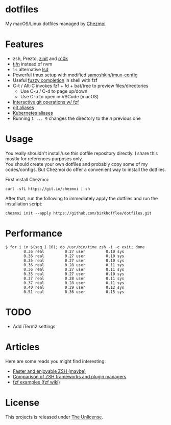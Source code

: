 # dotfiles

My macOS/Linux dotfiles managed by [Chezmoi](https://github.com/twpayne/chezmoi).  

# Features

* zsh, Prezto, [zinit](https://github.com/zdharma/zinit) and [p10k](https://github.com/romkatv/powerlevel10k#what-do-different-symbols-in-git-status-mean)
* [tj/n](https://github.com/tj/n) instead of nvm
* `ls` alternative [lsd](https://github.com/Peltoche/lsd)
* Powerful tmux setup with modified [samoshkin/tmux-config](https://github.com/samoshkin/tmux-config)
* Useful [fuzzy completion](https://github.com/junegunn/fzf#fuzzy-completion-for-bash-and-zsh) in shell with fzf
* C-t / Alt-C invokes fzf + fd + bat/tree to preview files/directories
  * Use C-u / C-d to page up/down
  * Use C-o to open in VSCode (macOS)
* [Interactive git operations w/ fzf](https://github.com/wfxr/forgit#-features)
* [git aliases](https://github.com/sorin-ionescu/prezto/tree/master/modules/git#branch)
* [Kubernetes aliases](https://github.com/belak/prezto-contrib/tree/master/kubernetes#aliases)
* Running `1 ... 9` changes the directory to the *n* previous one

# Usage

You really shouldn't install/use this dotfile repository directly. I share this mostly for references purposes only.  
You should create your own dotfiles and probably copy some of my codes/configs. But Chezmoi do offer a convenient way
to install the dotfiles.

First install Chezmoi:

```console
curl -sfL https://git.io/chezmoi | sh
```

After that, run the following to immediately apply the dotfiles and run the installation script:

```console
chezmoi init --apply https://github.com/birkhofflee/dotfiles.git
```

# Performance

```shell
$ for i in $(seq 1 10); do /usr/bin/time zsh -i -c exit; done
        0.36 real         0.27 user         0.10 sys
        0.36 real         0.27 user         0.10 sys
        0.35 real         0.27 user         0.10 sys
        0.36 real         0.28 user         0.11 sys
        0.36 real         0.27 user         0.11 sys
        0.35 real         0.27 user         0.10 sys
        0.37 real         0.28 user         0.11 sys
        0.37 real         0.28 user         0.11 sys
        0.40 real         0.29 user         0.12 sys
        0.51 real         0.36 user         0.15 sys
```

# TODO

* Add iTerm2 settings

# Articles

Here are some reads you might find interesting:

* [Faster and enjoyable ZSH (maybe)](https://htr3n.github.io/2018/07/faster-zsh/)
* [Comparison of ZSH frameworks and plugin managers](https://gist.github.com/laggardkernel/4a4c4986ccdcaf47b91e8227f9868ded)
* [fzf examples (fzf wiki)](https://github.com/junegunn/fzf/wiki/examples)

# License

This projects is released under [The Unlicense](LICENSE).

